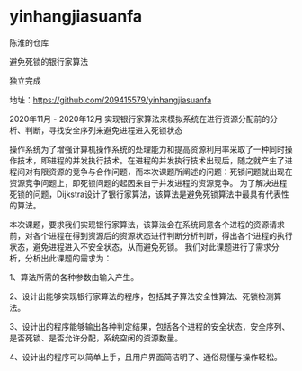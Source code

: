 # yinhangjiasuanfa
陈淮的仓库

避免死锁的银行家算法 

独立完成 

地址：https://github.com/209415579/yinhangjiasuanfa

2020年11月 - 2020年12月 实现银行家算法来模拟系统在进行资源分配前的分析、判断，寻找安全序列来避免进程进入死锁状态

操作系统为了增强计算机操作系统的处理能力和提高资源利用率采取了一种同时操作技术，即进程的并发执行技术。在进程的并发执行技术出现后，随之就产生了进程间对有限资源的竞争与合作问题，而本次课题所阐述的问题：死锁问题就出现在资源竞争问题上，即死锁问题的起因来自于并发进程的资源竞争。
为了解决进程死锁的问题，Dijkstra设计了银行家算法，该算法是避免死锁算法中最具有代表性的算法。

本次课题，要求我们实现银行家算法，该算法会在系统同意各个进程的资源请求前，对各个进程在得到资源后的资源状态进行判断分析判断，得出各个进程的执行状态，避免进程进入不安全状态，从而避免死锁。
我们对此课题进行了需求分析，分析出此课题的需求为：

1、算法所需的各种参数由输入产生。

2、设计出能够实现银行家算法的程序，包括其子算法安全性算法、死锁检测算法。

3、设计出的程序能够输出各种判定结果，包括各个进程的安全状态，安全序列、是否死锁、是否允许分配，系统空闲的资源数量。

4、设计出的程序可以简单上手，且用户界面简洁明了、通俗易懂与操作轻松。
